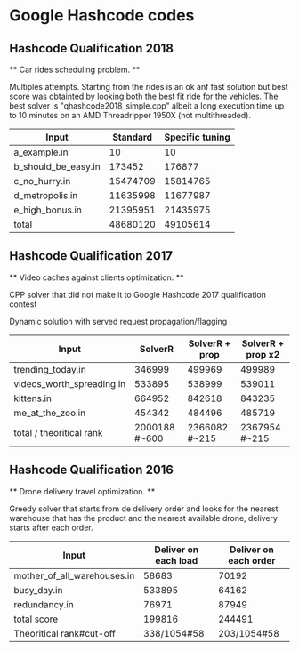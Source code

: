 # Google Hashcode codes


## Hashcode Qualification 2018

** Car rides scheduling problem. **

Multiples attempts. Starting from the rides is an ok anf fast solution but best score was obtainted by looking both the best fit ride for the vehicles.
The best solver is "qhashcode2018_simple.cpp" albeit a long execution time up to 10 minutes on an AMD Threadripper 1950X (not multithreaded).


| Input                     |  Standard      | Specific tuning|
|---------------------------|----------------|----------------|
| a_example.in              | 10             | 10             |
| b_should_be_easy.in       | 173452         | 176877         |
| c_no_hurry.in             | 15474709       | 15814765       |
| d_metropolis.in           | 11635998       | 11677987       |
| e_high_bonus.in           | 21395951       | 21435975       |
| total                     | 48680120       | 49105614       | 


## Hashcode Qualification 2017

** Video caches against clients optimization. **

CPP solver that did not make it to Google Hashcode 2017 qualification contest

Dynamic solution with served request propagation/flagging

| Input                     |  SolverR       | SolverR + prop | SolverR + prop x2 |
|---------------------------|----------------|----------------|-------------------|
| trending_today.in         |  346999        | 499969         | 499989            |
| videos_worth_spreading.in | 533895         | 538999         | 539011            |
| kittens.in                | 664952         | 842618         | 843235            |
| me_at_the_zoo.in          | 454342         | 484496         | 485719            |
| total / theoritical rank  | 2000188 #~600 | 2366082 #~215  | 2367954 #~215      |


## Hashcode Qualification 2016

** Drone delivery travel optimization. **

Greedy solver that starts from de delivery order and looks for the nearest warehouse that has the product and the nearest available drone, delivery starts after each order.

| Input                      | Deliver on each load| Deliver on each order| 
|----------------------------|---------------------|----------------------|
| mother_of_all_warehouses.in|  58683              | 70192                |         
| busy_day.in | 533895       | 64162               | 86350                |
| redundancy.in              | 76971               | 87949                | 
| total score                | 199816              | 244491               | 
| Theoritical rank#cut-off   | 338/1054#58         | 203/1054#58          | 
